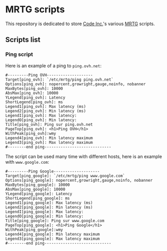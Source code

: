 # MRTG scripts

This repository is dedicated to store [Code Inc.](https://www.codeinc.fr/)'s various [MRTG](https://www.mrtg.com/) scripts. 

## Scripts list

### Ping script

Here is an example of a ping to `ping.ovh.net`: 
```
#---------Ping OVH--------------------
Target[ping_ovh]: `/etc/mrtg/ping ping.ovh.net`
Options[ping_ovh]: nopercent,growright,gauge,noinfo, nobanner
MaxBytes[ping_ovh]: 10000
AbsMax[ping_ovh]: 10000
YLegend[ping_ovh]: Latency
ShortLegend[ping_ovh]: ms
Legend1[ping_ovh]: Max latency (ms)
Legend2[ping_ovh]: Min latency (ms)
LegendI[ping_ovh]: Max latency:
LegendO[ping_ovh]: Min latency:
Title[ping_ovh]: Ping sur ping.ovh.net
PageTop[ping_ovh]: <h1>Ping OVH</h1>
WithPeak[ping_ovh]:wmy
Legend4[ping_ovh]: Min latency maximum
Legend3[ping_ovh]: Max latency maximum
#--------end ping-----------------------------
```

The script can be used many time with different hosts, here is an example with `www.google.com`:
```
#---------Ping Google--------------------
Target[ping_google]: `/etc/mrtg/ping www.google.com`
Options[ping_google]: nopercent,growright,gauge,noinfo, nobanner
MaxBytes[ping_google]: 10000
AbsMax[ping_google]: 10000
YLegend[ping_google]: Latency
ShortLegend[ping_google]: ms
Legend1[ping_google]: Max latency (ms)
Legend2[ping_google]: Min latency (ms)
LegendI[ping_google]: Max latency:
LegendO[ping_google]: Min latency:
Title[ping_google]: Ping sur www.google.com
PageTop[ping_google]: <h1>Ping Google</h1>
WithPeak[ping_google]:wmy
Legend4[ping_google]: Min latency maximum
Legend3[ping_google]: Max latency maximum
#--------end ping-----------------------------
```
